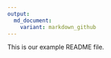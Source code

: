 ```yaml
---
output:
  md_document:
    variant: markdown_github
---
```


<!-- README.md is generated from README.Rmd. Please edit that file -->



This is our example README file.

